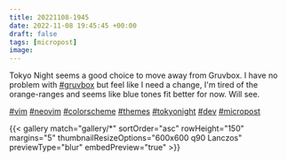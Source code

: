 ```yaml
---
title: 20221108-1945
date: 2022-11-08 19:45:45 +00:00
draft: false
tags: [micropost]
image:
---
```


<p>Tokyo Night seems a good choice to move away from Gruvbox. I have no problem with <a href="https://mastodon.bofhers.es/tags/gruvbox" class="mention hashtag" rel="tag">#<span>gruvbox</span></a> but feel like I need a change, I&#39;m tired of the orange-ranges and seems like blue tones fit better for now. Will see.</p><p><a href="https://mastodon.bofhers.es/tags/vim" class="mention hashtag" rel="tag">#<span>vim</span></a> <a href="https://mastodon.bofhers.es/tags/neovim" class="mention hashtag" rel="tag">#<span>neovim</span></a> <a href="https://mastodon.bofhers.es/tags/colorscheme" class="mention hashtag" rel="tag">#<span>colorscheme</span></a> <a href="https://mastodon.bofhers.es/tags/themes" class="mention hashtag" rel="tag">#<span>themes</span></a> <a href="https://mastodon.bofhers.es/tags/tokyonight" class="mention hashtag" rel="tag">#<span>tokyonight</span></a> <a href="https://mastodon.bofhers.es/tags/dev" class="mention hashtag" rel="tag">#<span>dev</span></a> <a href="https://mastodon.bofhers.es/tags/micropost" class="mention hashtag" rel="tag">#<span>micropost</span></a></p>


{{< gallery match="gallery/*" sortOrder="asc" 
                rowHeight="150" margins="5" thumbnailResizeOptions="600x600 q90 Lanczos"
                previewType="blur" embedPreview="true" >}}
